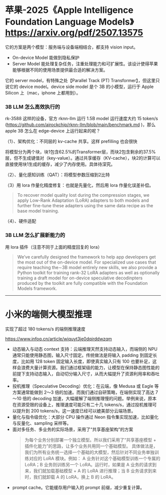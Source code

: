 # 苹果-2025《Apple Intelligence Foundation Language Models》 https://arxiv.org/pdf/2507.13575

它的方案是两个模型：服务端与设备端相结合，都支持 vision input。
- On-device Model 能做到隐私保护
- Server Model 能处理复杂任务，注重处理能力和可扩展性。该设计使得苹果能够根据不同的使用场景提供最合适的解决方案。

它的 server model，有特殊之处【Parallel Track (PT) Transformer】，但这里只说它的 device model。device side model 是个 3B 的小模型，运行于 Apple Silicon 上（mac，iphone 上都用到）。

### 3B LLM 怎么高效执行的

rk-3588 这样的设备，官方 rknn-llm 运行 1.5B model 运行速度大约 15 token/s (https://github.com/airockchip/rknn-llm/blob/main/benchmark.md )，那么 apple 3B 怎么在 edge-device 上运行起来的呢？

（1）、架构优化：不同层的 kv-cache 共享。这样 prefilling 也会很快

将模型分为两个块，块1包含62.5%的Transformer层，而块2包含剩余的37.5%层，但不生成键值对（key-value）。通过共享缓存（KV-cache），块2的计算可以直接使用块1生成的缓存，减少了内存使用。具体待深究。

（2）、量化感知训练（QAT）：将模型参数压缩到2比特

（3）用 lora 作量化精度修复：也就是先量化，然后用 lora 作量化误差补偿。

> To recover model quality lost during the compression stages, we apply Low-Rank Adaptation (LoRA) adapters to both models and further fine-tune these adapters using the same data recipe as the base model training.

（4）、硬件适配

### 3B LLM 怎么扩展新能力的

用 lora 插件（注意不同于上面的精度回复的 lora）

> We’ve carefully designed the framework to help app developers get the most
out of the on-device model. For specialized use cases that require teaching the∼3B
model entirely new skills, we also provide a Python toolkit for training rank-32
LoRA adapters as well as optionally training a draft model for on-device speculative
decodinpters produced by the toolkit are fully compatible with the Foundation
Models framework.

----

# 小米的端侧大模型推理

实现了超过 180 tokens/s 的端侧推理速度

https://www.infoq.cn/article/wiquyt3je0dqirddwzqm

- 动态输入与动态 context 支持：云端推理天然支持动态输入，而端侧的 NPU 通常只能使用静态图，输入尺寸固定。传统做法是将输入 padding 到固定长度，比如用 128 token 固定输入长度，即使真实输入只有 100 也要补足，这样会浪费大量计算资源。我们通过框架级的能力，让模型在保持静态图性能的前提下支持动态输入，自动切分输入尺寸，从而大幅提升了资源利用率和吞吐率。
- 投机推理（Speculative Decoding）优化：在云端，像 Medusa 或 Eagle 等方案通常能做到 2～3 倍的加速。而我们通过自研策略，在端侧实现了高达 7～10 倍的 decoding 加速，大幅缓解了端侧推理慢的问题。举例来说，原本在资源受限的设备上，推理速度可能只有二十几 tokens/s，通过投机推理可以提升到 200 tokens/s，这一速度已经可以媲美部分云端场景。
- 量化与指令级优化：大部分 CPU 操作通过 Neon 指令集实现加速，比如量化与反量化、sampling 采样等。
- 面对多任务、多业务的实际场景，采用了“共享基座架构”的方案
  > 为每个业务分别部署一个独立模型。所以我们采用了“共享基座模型 + 插件化能力”的思路，让多个业务共用同一个基础模型。
  > 具体做法是，我们为所有业务统一选择一个基础的大模型，然后针对不同业务单独训练对应的 LoRA 模块。例如：
  > A 业务针对这个基础模型训练一个专属的 LoRA；B 业务则训练另一个 LoRA。运行时，如果是 A 业务的请求到来，我们就加载基础模型 + A 的 LoRA 进行推理；当 B 业务请求到来时，我们就卸载 A 的 LoRA，换上 B 的 LoRA。
- prompt cache。它能缓存用户输入的 prompt 前缀，减少重复计算。
